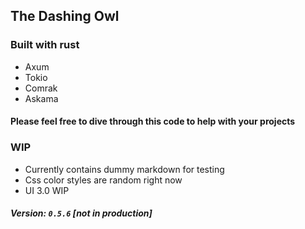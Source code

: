 ## The Dashing Owl

### Built with rust

- Axum
- Tokio
- Comrak
- Askama

#### Please feel free to dive through this code to help with your projects

### WIP

- Currently contains dummy markdown for testing
- Css color styles are random right now
- UI 3.0 WIP

##### Version: `0.5.6` [not in production]
